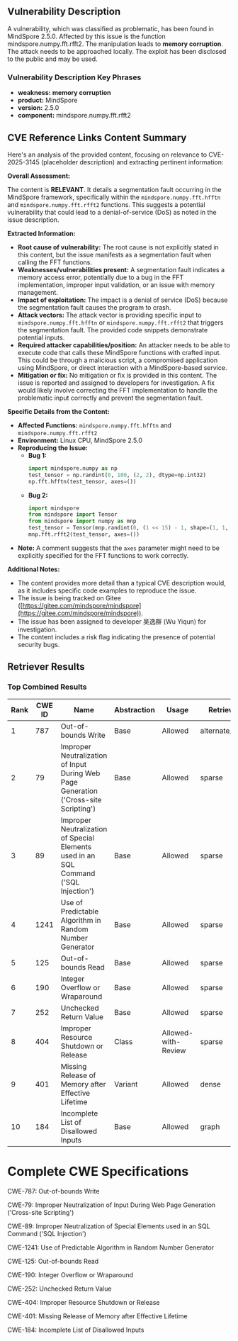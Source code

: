 ## Vulnerability Description
A vulnerability, which was classified as problematic, has been found in MindSpore 2.5.0. Affected by this issue is the function mindspore.numpy.fft.rfft2. The manipulation leads to **memory corruption**. The attack needs to be approached locally. The exploit has been disclosed to the public and may be used.

### Vulnerability Description Key Phrases
- **weakness:** **memory corruption**
- **product:** MindSpore
- **version:** 2.5.0
- **component:** mindspore.numpy.fft.rfft2

## CVE Reference Links Content Summary
Here's an analysis of the provided content, focusing on relevance to CVE-2025-3145 (placeholder description) and extracting pertinent information:

**Overall Assessment:**

The content is **RELEVANT**. It details a segmentation fault occurring in the MindSpore framework, specifically within the `mindspore.numpy.fft.hfftn` and `mindspore.numpy.fft.rfft2` functions.  This suggests a potential vulnerability that could lead to a denial-of-service (DoS) as noted in the issue description.

**Extracted Information:**

*   **Root cause of vulnerability:** The root cause is not explicitly stated in this content, but the issue manifests as a segmentation fault when calling the FFT functions.
*   **Weaknesses/vulnerabilities present:** A segmentation fault indicates a memory access error, potentially due to a bug in the FFT implementation, improper input validation, or an issue with memory management.
*   **Impact of exploitation:** The impact is a denial of service (DoS) because the segmentation fault causes the program to crash.
*   **Attack vectors:**  The attack vector is providing specific input to `mindspore.numpy.fft.hfftn` or `mindspore.numpy.fft.rfft2` that triggers the segmentation fault. The provided code snippets demonstrate potential inputs.
*   **Required attacker capabilities/position:** An attacker needs to be able to execute code that calls these MindSpore functions with crafted input. This could be through a malicious script, a compromised application using MindSpore, or direct interaction with a MindSpore-based service.
*   **Mitigation or fix:** No mitigation or fix is provided in this content. The issue is reported and assigned to developers for investigation. A fix would likely involve correcting the FFT implementation to handle the problematic input correctly and prevent the segmentation fault.

**Specific Details from the Content:**

*   **Affected Functions:** `mindspore.numpy.fft.hfftn` and `mindspore.numpy.fft.rfft2`
*   **Environment:** Linux CPU, MindSpore 2.5.0
*   **Reproducing the Issue:**
    *   **Bug 1:**
        ```python
        import mindspore.numpy as np
        test_tensor = np.randint(0, 100, (2, 2), dtype=np.int32)
        np.fft.hfftn(test_tensor, axes=())
        ```
    *   **Bug 2:**
        ```python
        import mindspore
        from mindspore import Tensor
        from mindspore import numpy as mnp
        test_tensor = Tensor(mnp.randint(0, (1 << 15) - 1, shape=(1, 1, 1, 1, 1), dtype=mindspore.int32))
        mnp.fft.rfft2(test_tensor, axes=())
        ```
*   **Note:** A comment suggests that the `axes` parameter might need to be explicitly specified for the FFT functions to work correctly.

**Additional Notes:**

*   The content provides more detail than a typical CVE description would, as it includes specific code examples to reproduce the issue.
*   The issue is being tracked on Gitee ([https://gitee.com/mindspore/mindspore](https://gitee.com/mindspore/mindspore)).
*   The issue has been assigned to developer 吴逸群 (Wu Yiqun) for investigation.
*   The content includes a risk flag indicating the presence of potential security bugs.

## Retriever Results

### Top Combined Results

| Rank | CWE ID | Name | Abstraction | Usage  | Retrievers | Individual Scores |
|------|--------|------|-------------|-------|------------|-------------------|
| 1 | 787 | Out-of-bounds Write | Base | Allowed | alternate_terms | 1.000 |
| 2 | 79 | Improper Neutralization of Input During Web Page Generation ('Cross-site Scripting') | Base | Allowed | sparse | 0.314 |
| 3 | 89 | Improper Neutralization of Special Elements used in an SQL Command ('SQL Injection') | Base | Allowed | sparse | 0.310 |
| 4 | 1241 | Use of Predictable Algorithm in Random Number Generator | Base | Allowed | sparse | 0.288 |
| 5 | 125 | Out-of-bounds Read | Base | Allowed | sparse | 0.285 |
| 6 | 190 | Integer Overflow or Wraparound | Base | Allowed | sparse | 0.284 |
| 7 | 252 | Unchecked Return Value | Base | Allowed | sparse | 0.278 |
| 8 | 404 | Improper Resource Shutdown or Release | Class | Allowed-with-Review | sparse | 0.277 |
| 9 | 401 | Missing Release of Memory after Effective Lifetime | Variant | Allowed | dense | 0.525 |
| 10 | 184 | Incomplete List of Disallowed Inputs | Base | Allowed | graph | 0.002 |



# Complete CWE Specifications

CWE-787: Out-of-bounds Write

CWE-79: Improper Neutralization of Input During Web Page Generation ('Cross-site Scripting')

CWE-89: Improper Neutralization of Special Elements used in an SQL Command ('SQL Injection')

CWE-1241: Use of Predictable Algorithm in Random Number Generator

CWE-125: Out-of-bounds Read

CWE-190: Integer Overflow or Wraparound

CWE-252: Unchecked Return Value

CWE-404: Improper Resource Shutdown or Release

CWE-401: Missing Release of Memory after Effective Lifetime

CWE-184: Incomplete List of Disallowed Inputs
